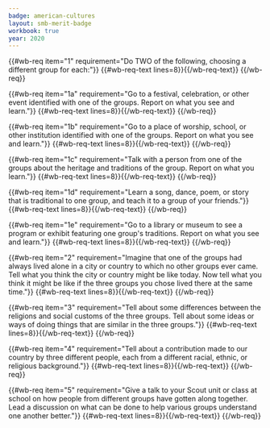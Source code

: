 ```yaml
---
badge: american-cultures
layout: smb-merit-badge
workbook: true
year: 2020
---
```



{{#wb-req item="1" requirement="Do TWO of the following, choosing a different group for each:"}}
{{#wb-req-text lines=8}}{{/wb-req-text}}
{{/wb-req}}

{{#wb-req item="1a" requirement="Go to a festival, celebration, or other event identified with one of the groups. Report on what you see and learn."}}
{{#wb-req-text lines=8}}{{/wb-req-text}}
{{/wb-req}}

{{#wb-req item="1b" requirement="Go to a place of worship, school, or other institution identified with one of the groups. Report on what you see and learn."}}
{{#wb-req-text lines=8}}{{/wb-req-text}}
{{/wb-req}}

{{#wb-req item="1c" requirement="Talk with a person from one of the groups about the heritage and traditions of the group. Report on what you learn."}}
{{#wb-req-text lines=8}}{{/wb-req-text}}
{{/wb-req}}

{{#wb-req item="1d" requirement="Learn a song, dance, poem, or story that is traditional to one group, and teach it to a group of your friends."}}
{{#wb-req-text lines=8}}{{/wb-req-text}}
{{/wb-req}}

{{#wb-req item="1e" requirement="Go to a library or museum to see a program or exhibit featuring one group's traditions. Report on what you see and learn."}}
{{#wb-req-text lines=8}}{{/wb-req-text}}
{{/wb-req}}

{{#wb-req item="2" requirement="Imagine that one of the groups had always lived alone in a city or country to which no other groups ever came. Tell what you think the city or country might be like today. Now tell what you think it might be like if the three groups you chose lived there at the same time."}}
{{#wb-req-text lines=8}}{{/wb-req-text}}
{{/wb-req}}

{{#wb-req item="3" requirement="Tell about some differences between the religions and social customs of the three groups. Tell about some ideas or ways of doing things that are similar in the three groups."}}
{{#wb-req-text lines=8}}{{/wb-req-text}}
{{/wb-req}}

{{#wb-req item="4" requirement="Tell about a contribution made to our country by three different people, each from a different racial, ethnic, or religious background."}}
{{#wb-req-text lines=8}}{{/wb-req-text}}
{{/wb-req}}

{{#wb-req item="5" requirement="Give a talk to your Scout unit or class at school on how people from different groups have gotten along together. Lead a discussion on what can be done to help various groups understand one another better."}}
{{#wb-req-text lines=8}}{{/wb-req-text}}
{{/wb-req}}

